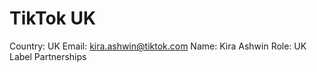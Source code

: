 # TikTok UK

Country: UK
Email: kira.ashwin@tiktok.com
Name: Kira Ashwin
Role: UK Label Partnerships